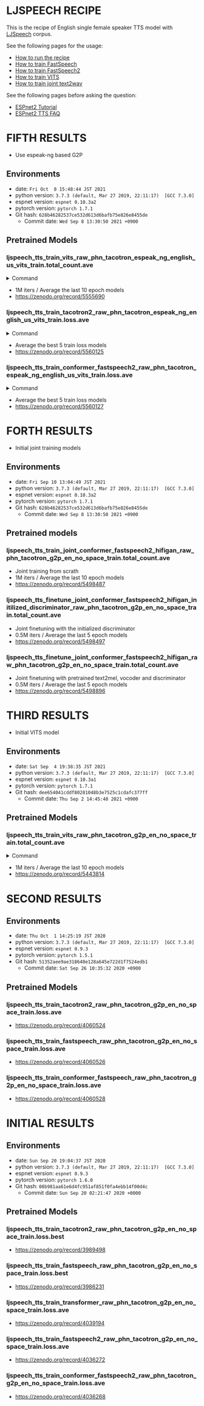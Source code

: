 # LJSPEECH RECIPE

This is the recipe of English single female speaker TTS model with [LJSpeech](https://keithito.com/LJ-Speech-Dataset/) corpus.

See the following pages for the usage:
- [How to run the recipe](../../TEMPLATE/tts1/README.md#how-to-run)
- [How to train FastSpeech](../../TEMPLATE/tts1/README.md#fastspeech-training)
- [How to train FastSpeech2](../../TEMPLATE/tts1/README.md#fastspeech2-training)
- [How to train VITS](../../TEMPLATE/tts1/README.md#vits-training)
- [How to train joint text2wav](../../TEMPLATE/tts1/README.md#joint-text2wav-training)

See the following pages before asking the question:
- [ESPnet2 Tutorial](https://espnet.github.io/espnet/espnet2_tutorial.html)
- [ESPnet2 TTS FAQ](../../TEMPLATE/tts1/README.md#faq)


# FIFTH RESULTS

- Use espeak-ng based G2P

## Environments
- date: `Fri Oct  8 15:48:44 JST 2021`
- python version: `3.7.3 (default, Mar 27 2019, 22:11:17)  [GCC 7.3.0]`
- espnet version: `espnet 0.10.3a2`
- pytorch version: `pytorch 1.7.1`
- Git hash: `628b46282537ce532d613d6bafb75e826e8455de`
  - Commit date: `Wed Sep 8 13:30:50 2021 +0900`

## Pretrained Models

### ljspeech_tts_train_vits_raw_phn_tacotron_espeak_ng_english_us_vits_train.total_count.ave

<details><summary>Command</summary><div>

```sh
# Prep data directory
./run.sh --stage 1 --stop-stage 1

# Since espeak is super slow, dump phonemized text at first
for dset in tr_no_dev dev eval1; do
    utils/copy_data_dir.sh data/"${dset}"{,_phn}
    ./pyscripts/utils/convert_text_to_phn.py \
        --nj 32 \
        --g2p espeak_ng_english_us_vits \
        --cleaer tacotron \
        data/"${dset}"{,_phn}/text
done

# Run from stage 2
./run.sh \
    --train_set tr_no_dev_phn \
    --valid_set dev_phn \
    --test_sets "dev_phn eval1_phn" \
    --stage 2 \
    --ngpu 4 \
    --g2p none \
    --cleaner none \
    --tts_task gan_tts \
    --feats_extract linear_spectrogram \
    --feats_normalize none \
    --train_config ./conf/tuning/train_vits.yaml \
    --inference_model train.total_count.ave.pth
```

</div></details>

- 1M iters / Average the last 10 epoch models
- https://zenodo.org/record/5555690

### ljspeech_tts_train_tacotron2_raw_phn_tacotron_espeak_ng_english_us_vits_train.loss.ave

<details><summary>Command</summary><div>

```sh
# Prep data directory
./run.sh --stage 1 --stop-stage 1

# Since espeak is super slow, dump phonemized text at first
for dset in tr_no_dev dev eval1; do
    utils/copy_data_dir.sh data/"${dset}"{,_phn}
    ./pyscripts/utils/convert_text_to_phn.py \
        --nj 32 \
        --g2p espeak_ng_english_us_vits \
        --cleaer tacotron \
        data/"${dset}"{,_phn}/text
done

# Run from stage 2
./run.sh \
    --train_set tr_no_dev_phn \
    --valid_set dev_phn \
    --test_sets "dev_phn eval1_phn" \
    --stage 2 \
    --g2p none \
    --cleaner none \
    --train_config ./conf/tuning/train_tacotron2.yaml
```

</div></details>

- Average the best 5 train loss models
- https://zenodo.org/record/5560125

### ljspeech_tts_train_conformer_fastspeech2_raw_phn_tacotron_espeak_ng_english_us_vits_train.loss.ave

<details><summary>Command</summary><div>

```sh
# Use the above tacotron2 model as the teacher
./run.sh \
    --ngpu 1 \
    --stage 7 \
    --train_set tr_no_dev_phn \
    --valid_set dev_phn \
    --test_sets "tr_no_dev_phn dev_phn eval1_phn" \
    --cleaner none \
    --g2p none \
    --train_config ./conf/tuning/train_tacotron2.yaml \
    --tts_exp exp/tts_train_tacotron2_raw_phn_none \
    --inference_args "--use_teacher_forcing true"

# Run fastspeech2 training
./run.sh \
    --train_set tr_no_dev_phn \
    --valid_set dev_phn \
    --test_sets "dev_phn eval1_phn" \
    --stage 5 \
    --g2p none \
    --cleaner none \
    --train_config ./conf/tuning/train_conformer_fastspeech2.yaml \
    --teacher_dumpdir exp/tts_train_tacotron2_raw_phn_none/decode_use_teacher_forcingtrue_train.loss.ave \
    --tts_stats_dir exp/tts_train_tacotron2_raw_phn_none/decode_use_teacher_forcingtrue_train.loss.ave/stats
```

</div></details>

- Average the best 5 train loss models
- https://zenodo.org/record/5560127


# FORTH RESULTS

- Initial joint training models

## Environments
- date: `Fri Sep 10 13:04:49 JST 2021`
- python version: `3.7.3 (default, Mar 27 2019, 22:11:17)  [GCC 7.3.0]`
- espnet version: `espnet 0.10.3a2`
- pytorch version: `pytorch 1.7.1`
- Git hash: `628b46282537ce532d613d6bafb75e826e8455de`
  - Commit date: `Wed Sep 8 13:30:50 2021 +0900`

## Pretrained models

### ljspeech_tts_train_joint_conformer_fastspeech2_hifigan_raw_phn_tacotron_g2p_en_no_space_train.total_count.ave
- Joint training from scrath
- 1M iters / Average the last 10 epoch models
- https://zenodo.org/record/5498487

### ljspeech_tts_finetune_joint_conformer_fastspeech2_hifigan_initilized_discriminator_raw_phn_tacotron_g2p_en_no_space_train.total_count.ave
- Joint finetuning with the initialized discriminator
- 0.5M iters / Average the last 5 epoch models
- https://zenodo.org/record/5498497

### ljspeech_tts_finetune_joint_conformer_fastspeech2_hifigan_raw_phn_tacotron_g2p_en_no_space_train.total_count.ave
- Joint finetuning with pretrained text2mel, vocoder and discriminator
- 0.5M iters / Average the last 5 epoch models
- https://zenodo.org/record/5498896


# THIRD RESULTS

- Initial VITS model

## Environments
- date: `Sat Sep  4 19:38:35 JST 2021`
- python version: `3.7.3 (default, Mar 27 2019, 22:11:17)  [GCC 7.3.0]`
- espnet version: `espnet 0.10.3a1`
- pytorch version: `pytorch 1.7.1`
- Git hash: `dee654041cddf80281048b3e7525c1cdafc377ff`
  - Commit date: `Thu Sep 2 14:45:48 2021 +0900`

## Pretrained Models

### ljspeech_tts_train_vits_raw_phn_tacotron_g2p_en_no_space_train.total_count.ave

<details><summary>Command</summary><div>

```sh
./run.sh \
    --stage 1 \
    --ngpu 4 \
    --tts_task gan_tts \
    --feats_extract linear_spectrogram \
    --feats_normalize none \
    --train_config ./conf/tuning/train_vits.yaml \
    --inference_model train.total_count.ave.pth
```

</div></details>

- 1M iters / Average the last 10 epoch models
- https://zenodo.org/record/5443814


# SECOND RESULTS

## Environments
- date: `Thu Oct  1 14:25:19 JST 2020`
- python version: `3.7.3 (default, Mar 27 2019, 22:11:17)  [GCC 7.3.0]`
- espnet version: `espnet 0.9.3`
- pytorch version: `pytorch 1.5.1`
- Git hash: `51352aee9ae318640e128a645e722d1f7524edb1`
  - Commit date: `Sat Sep 26 10:35:32 2020 +0900`

## Pretrained Models

### ljspeech_tts_train_tacotron2_raw_phn_tacotron_g2p_en_no_space_train.loss.ave
- https://zenodo.org/record/4060524

### ljspeech_tts_train_fastspeech_raw_phn_tacotron_g2p_en_no_space_train.loss.ave
- https://zenodo.org/record/4060526

### ljspeech_tts_train_conformer_fastspeech_raw_phn_tacotron_g2p_en_no_space_train.loss.ave
- https://zenodo.org/record/4060528


# INITIAL RESULTS

## Environments

- date: `Sun Sep 20 19:04:37 JST 2020`
- python version: `3.7.3 (default, Mar 27 2019, 22:11:17)  [GCC 7.3.0]`
- espnet version: `espnet 0.9.3`
- pytorch version: `pytorch 1.6.0`
- Git hash: `08b981aa61e6d4fc951af851f0fa4ebb14f00d4c`
  - Commit date: `Sun Sep 20 02:21:47 2020 +0000`

## Pretrained Models

### ljspeech_tts_train_tacotron2_raw_phn_tacotron_g2p_en_no_space_train.loss.best
- https://zenodo.org/record/3989498

### ljspeech_tts_train_fastspeech_raw_phn_tacotron_g2p_en_no_space_train.loss.best
- https://zenodo.org/record/3986231

### ljspeech_tts_train_transformer_raw_phn_tacotron_g2p_en_no_space_train.loss.ave
- https://zenodo.org/record/4039194

### ljspeech_tts_train_fastspeech2_raw_phn_tacotron_g2p_en_no_space_train.loss.ave
- https://zenodo.org/record/4036272

### ljspeech_tts_train_conformer_fastspeech2_raw_phn_tacotron_g2p_en_no_space_train.loss.ave
- https://zenodo.org/record/4036268
